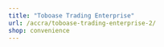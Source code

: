 ```yaml
---
title: "Toboase Trading Enterprise"
url: /accra/toboase-trading-enterprise-2/
shop: convenience
---
```

